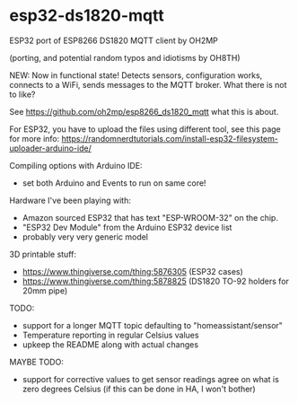 # esp32-ds1820-mqtt

ESP32 port of ESP8266 DS1820 MQTT client by OH2MP

(porting, and potential random typos and idiotisms by OH8TH)

NEW: Now in functional state! Detects sensors, configuration works, connects to a WiFi,
sends messages to the MQTT broker. What there is not to like?

See https://github.com/oh2mp/esp8266_ds1820_mqtt what this is about.

For ESP32, you have to upload the files using different tool, see this page for more info:
https://randomnerdtutorials.com/install-esp32-filesystem-uploader-arduino-ide/

Compiling options with Arduino IDE:
- set both Arduino and Events to run on same core!

Hardware I've been playing with:
- Amazon sourced ESP32 that has text "ESP-WROOM-32" on the chip.
- "ESP32 Dev Module" from the Arduino ESP32 device list
- probably very very generic model

3D printable stuff:
- https://www.thingiverse.com/thing:5876305 (ESP32 cases)
- https://www.thingiverse.com/thing:5878825 (DS1820 TO-92 holders for 20mm pipe)


TODO:
- support for a longer MQTT topic defaulting to "homeassistant/sensor"
- Temperature reporting in regular Celsius values
- upkeep the README along with actual changes

MAYBE TODO:
- support for corrective values to get sensor readings agree on what is zero degrees Celsius
(if this can be done in HA, I won't bother)
